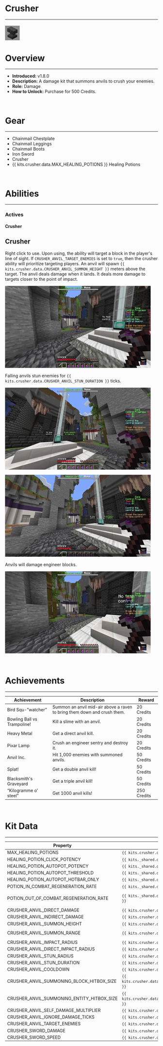 # Crusher

---

#### ![crusher-icon](../assets/icons/crusher-icon.jpg)

# Overview

---

- **Introduced:** v1.8.0
- **Description:** A damage kit that summons anvils to crush your enemies.
- **Role:** Damage
- **How to Unlock:** Purchase for 500 Credits.

<br />

# Gear

---

- Chainmail Chestplate
- Chainmail Leggings
- Chainmail Boots
- Iron Sword
- Crusher
- {{ kits.crusher.data.MAX_HEALING_POTIONS }} Healing Potions

<br />

# Abilities

---

### Actives

<!-- tabs:start -->

#### **Crusher**

## Crusher

Right click to use. Upon using, the ability will target a block in the player's line of sight. If `CRUSHER_ANVIL_TARGET_ENEMIES` is set to `true`, then the crusher ability will prioritize targeting players. An anvil will spawn `{{ kits.crusher.data.CRUSHER_ANVIL_SUMMON_HEIGHT }}` meters above the target. The anvil deals damage when it lands. It deals more damage to targets closer to the point of impact.

![Crusher 1](../assets/kits/crusher/Crusher%20-%20Crush%201.gif)

Falling anvils stun enemies for `{{ kits.crusher.data.CRUSHER_ANVIL_STUN_DURATION }}` ticks.

![Crusher 2](../assets/kits/crusher/Crusher%20-%20Crush%20Raven.gif)

![Crusher 3](../assets/kits/crusher/Crusher%20-%20Crush%20Gunner.gif)

Anvils will damage engineer blocks.

![Crusher 4](../assets/kits/crusher/Crusher%20-%20Crush%20Engineer%20Blocks.gif)

<!-- tabs:end -->
<br />

# Achievements

---

<!-- prettier-ignore -->
| Achievement | Description | Reward |
| ----------- | ----------- | ------ |
| Bird Squ-”watcher” | Summon an anvil mid-air above a raven to bring them down and crush them. | 20 Credits |
| Bowling Ball vs Trampoline! | Kill a slime with an anvil. | 20 Credits |
| Heavy Metal | Get a direct anvil kill. | 20 Credits |
| Pixar Lamp | Crush an engineer sentry and destroy it. | 20 Credits |
| Anvil Inc. | Hit 1,000 enemies with summoned anvils. | 50 Credits |
| Splat! | Get a double anvil kill! | 50 Credits |
| Blacksmith's Graveyard | Get a triple anvil kill! | 50 Credits |
| “Kilogramme o' steel” | Get 1000 anvil kills! | 250 Credits |

<br />

# Kit Data

---

<!-- prettier-ignore -->
| Property | Value | Description |
|----------|-------|-------------|
| MAX_HEALING_POTIONS | `{{ kits.crusher.data.MAX_HEALING_POTIONS }}` | {{ kitDataSharedDescriptions.MAX_HEALING_POTIONS }} |
| HEALING_POTION_CLICK_POTENCY | `{{ kits._shared.data.HEALING_POTION_CLICK_POTENCY }}` | {{ kitDataSharedDescriptions.HEALING_POTION_CLICK_POTENCY }} |
| HEALING_POTION_AUTOPOT_POTENCY | `{{ kits._shared.data.HEALING_POTION_AUTOPOT_POTENCY }}` | {{ kitDataSharedDescriptions.HEALING_POTION_AUTOPOT_POTENCY }} |
| HEALING_POTION_AUTOPOT_THRESHOLD | `{{ kits._shared.data.HEALING_POTION_AUTOPOT_THRESHOLD }}` | {{ kitDataSharedDescriptions.HEALING_POTION_AUTOPOT_THRESHOLD }} |
| HEALING_POTION_AUTOPOT_HOTBAR_ONLY | `{{ kits._shared.data.HEALING_POTION_AUTOPOT_HOTBAR_ONLY }}` | {{ kitDataSharedDescriptions.HEALING_POTION_AUTOPOT_HOTBAR_ONLY }} |
| POTION_IN_COMBAT_REGENERATION_RATE | `{{ kits._shared.data.POTION_IN_COMBAT_REGENERATION_RATE }}` | {{ kitDataSharedDescriptions.POTION_IN_COMBAT_REGENERATION_RATE }} |
| POTION_OUT_OF_COMBAT_REGENERATION_RATE | `{{ kits._shared.data.POTION_OUT_OF_COMBAT_REGENERATION_RATE }}` | {{ kitDataSharedDescriptions.POTION_OUT_OF_COMBAT_REGENERATION_RATE }} |
| CRUSHER_ANVIL_DIRECT_DAMAGE | `{{ kits.crusher.data.CRUSHER_ANVIL_DIRECT_DAMAGE }}` | The damage dealt by a direct anvil hit. |
| CRUSHER_ANVIL_INDIRECT_DAMAGE | `{{ kits.crusher.data.CRUSHER_ANVIL_INDIRECT_DAMAGE }}` | The damage dealt by an indirect anvil hit. |
| CRUSHER_ANVIL_SUMMON_HEIGHT | `{{ kits.crusher.data.CRUSHER_ANVIL_SUMMON_HEIGHT }}` | The distance above the target to determine the actual anvil summon location.  |
| CRUSHER_ANVIL_SUMMON_RANGE | `{{ kits.crusher.data.CRUSHER_ANVIL_SUMMON_RANGE }}` | The maximum distance, in meters, that anvils can be summoned from the player. |
| CRUSHER_ANVIL_IMPACT_RADIUS | `{{ kits.crusher.data.CRUSHER_ANVIL_IMPACT_RADIUS }}` | The radius of an indirect anvil hit. |
| CRUSHER_ANVIL_DIRECT_IMPACT_RADIUS | `{{ kits.crusher.data.CRUSHER_ANVIL_DIRECT_IMPACT_RADIUS }}` | The radius of a direct anvil hit. |
| CRUSHER_ANVIL_STUN_RADIUS | `{{ kits.crusher.data.CRUSHER_ANVIL_STUN_RADIUS }}` | The radius around a falling anvil to stun targets. |
| CRUSHER_ANVIL_STUN_DURATION | `{{ kits.crusher.data.CRUSHER_ANVIL_STUN_DURATION }}` | The duration, in ticks, of the falling anvil stun. |
| CRUSHER_ANVIL_COOLDOWN | `{{ kits.crusher.data.CRUSHER_ANVIL_COOLDOWN }}` | The cooldown, in ticks, for the Crusher ability. |
| CRUSHER_ANVIL_SUMMONING_BLOCK_HITBOX_SIZE | `{{ kits.crusher.data.CRUSHER_ANVIL_SUMMONING_BLOCK_HITBOX_SIZE }}` | The size of the hitbox that is used to detect block collision when summoning the anvil. |
| CRUSHER_ANVIL_SUMMONING_ENTITY_HITBOX_SIZE | `{{ kits.crusher.data.CRUSHER_ANVIL_SUMMONING_ENTITY_HITBOX_SIZE }}` | The size of the hitbox that is used to detect entity collision when summoning the anvil. |
| CRUSHER_ANVIL_SELF_DAMAGE_MULTIPLIER | `{{ kits.crusher.data.CRUSHER_ANVIL_SELF_DAMAGE_MULTIPLIER }}` | The self damage multiplier of an anvil when hitting the player. |
| CRUSHER_ANVIL_IGNORE_DAMAGE_TICKS | `{{ kits.crusher.data.CRUSHER_ANVIL_IGNORE_DAMAGE_TICKS }}` | Determines if the anvil should ignore invulnerability frames. |
| CRUSHER_ANVIL_TARGET_ENEMIES | `{{ kits.crusher.data.CRUSHER_ANVIL_TARGET_ENEMIES }}` | Determines if the Crusher ability should target enemies. |
| CRUSHER_SWORD_DAMAGE | `{{ kits.crusher.data.CRUSHER_SWORD_DAMAGE }}` | The base damage of the sword. |
| CRUSHER_SWORD_SPEED | `{{ kits.crusher.data.CRUSHER_SWORD_SPEED }}` | The base speed of the sword. |
